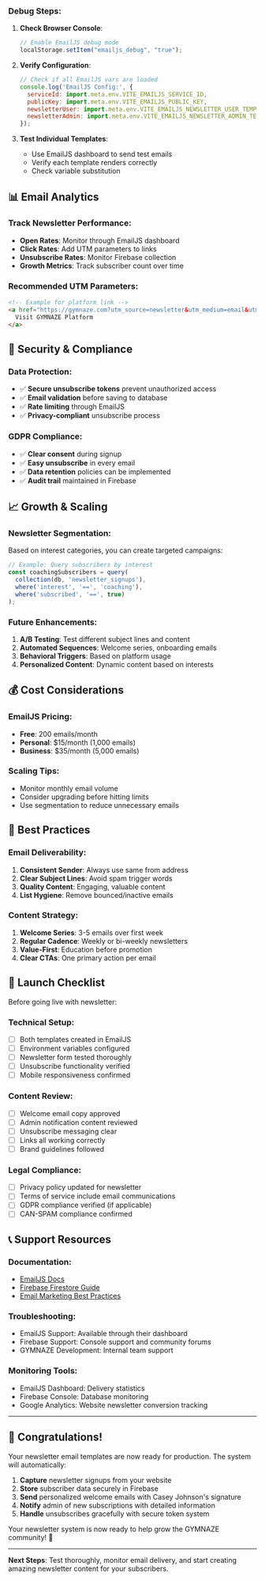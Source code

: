 ### Debug Steps:

1. **Check Browser Console**:
   ```javascript
   // Enable EmailJS debug mode
   localStorage.setItem("emailjs_debug", "true");
   ```

2. **Verify Configuration**:
   ```javascript
   // Check if all EmailJS vars are loaded
   console.log('EmailJS Config:', {
     serviceId: import.meta.env.VITE_EMAILJS_SERVICE_ID,
     publicKey: import.meta.env.VITE_EMAILJS_PUBLIC_KEY,
     newsletterUser: import.meta.env.VITE_EMAILJS_NEWSLETTER_USER_TEMPLATE_ID,
     newsletterAdmin: import.meta.env.VITE_EMAILJS_NEWSLETTER_ADMIN_TEMPLATE_ID
   });
   ```

3. **Test Individual Templates**:
   - Use EmailJS dashboard to send test emails
   - Verify each template renders correctly
   - Check variable substitution

## 📊 Email Analytics

### Track Newsletter Performance:
- **Open Rates**: Monitor through EmailJS dashboard
- **Click Rates**: Add UTM parameters to links
- **Unsubscribe Rates**: Monitor Firebase collection
- **Growth Metrics**: Track subscriber count over time

### Recommended UTM Parameters:
```html
<!-- Example for platform link -->
<a href="https://gymnaze.com?utm_source=newsletter&utm_medium=email&utm_campaign=welcome">
  Visit GYMNAZE Platform
</a>
```

## 🔐 Security & Compliance

### Data Protection:
- ✅ **Secure unsubscribe tokens** prevent unauthorized access
- ✅ **Email validation** before saving to database
- ✅ **Rate limiting** through EmailJS
- ✅ **Privacy-compliant** unsubscribe process

### GDPR Compliance:
- ✅ **Clear consent** during signup
- ✅ **Easy unsubscribe** in every email
- ✅ **Data retention** policies can be implemented
- ✅ **Audit trail** maintained in Firebase

## 📈 Growth & Scaling

### Newsletter Segmentation:
Based on interest categories, you can create targeted campaigns:

```javascript
// Example: Query subscribers by interest
const coachingSubscribers = query(
  collection(db, 'newsletter_signups'),
  where('interest', '==', 'coaching'),
  where('subscribed', '==', true)
);
```

### Future Enhancements:
1. **A/B Testing**: Test different subject lines and content
2. **Automated Sequences**: Welcome series, onboarding emails
3. **Behavioral Triggers**: Based on platform usage
4. **Personalized Content**: Dynamic content based on interests

## 💰 Cost Considerations

### EmailJS Pricing:
- **Free**: 200 emails/month
- **Personal**: $15/month (1,000 emails)
- **Business**: $35/month (5,000 emails)

### Scaling Tips:
- Monitor monthly email volume
- Consider upgrading before hitting limits
- Use segmentation to reduce unnecessary emails

## 🎯 Best Practices

### Email Deliverability:
1. **Consistent Sender**: Always use same from address
2. **Clear Subject Lines**: Avoid spam trigger words
3. **Quality Content**: Engaging, valuable content
4. **List Hygiene**: Remove bounced/inactive emails

### Content Strategy:
1. **Welcome Series**: 3-5 emails over first week
2. **Regular Cadence**: Weekly or bi-weekly newsletters
3. **Value-First**: Education before promotion
4. **Clear CTAs**: One primary action per email

## 🚀 Launch Checklist

Before going live with newsletter:

### Technical Setup:
- [ ] Both templates created in EmailJS
- [ ] Environment variables configured
- [ ] Newsletter form tested thoroughly
- [ ] Unsubscribe functionality verified
- [ ] Mobile responsiveness confirmed

### Content Review:
- [ ] Welcome email copy approved
- [ ] Admin notification content reviewed
- [ ] Unsubscribe messaging clear
- [ ] Links all working correctly
- [ ] Brand guidelines followed

### Legal Compliance:
- [ ] Privacy policy updated for newsletter
- [ ] Terms of service include email communications
- [ ] GDPR compliance verified (if applicable)
- [ ] CAN-SPAM compliance confirmed

## 📞 Support Resources

### Documentation:
- [EmailJS Docs](https://www.emailjs.com/docs/)
- [Firebase Firestore Guide](https://firebase.google.com/docs/firestore)
- [Email Marketing Best Practices](https://mailchimp.com/resources/)

### Troubleshooting:
- EmailJS Support: Available through their dashboard
- Firebase Support: Console support and community forums
- GYMNAZE Development: Internal team support

### Monitoring Tools:
- EmailJS Dashboard: Delivery statistics
- Firebase Console: Database monitoring
- Google Analytics: Website newsletter conversion tracking

---

## 🎉 Congratulations!

Your newsletter email templates are now ready for production. The system will automatically:

1. **Capture** newsletter signups from your website
2. **Store** subscriber data securely in Firebase
3. **Send** personalized welcome emails with Casey Johnson's signature
4. **Notify** admin of new subscriptions with detailed information
5. **Handle** unsubscribes gracefully with secure token system

Your newsletter system is now ready to help grow the GYMNAZE community! 🚀

---

**Next Steps**: Test thoroughly, monitor email delivery, and start creating amazing newsletter content for your subscribers.